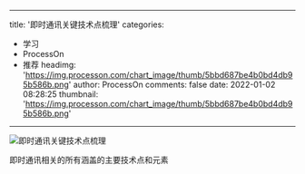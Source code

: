 
---
title: '即时通讯关键技术点梳理'
categories: 
 - 学习
 - ProcessOn
 - 推荐
headimg: 'https://img.processon.com/chart_image/thumb/5bbd687be4b0bd4db95b586b.png'
author: ProcessOn
comments: false
date: 2022-01-02 08:28:25
thumbnail: 'https://img.processon.com/chart_image/thumb/5bbd687be4b0bd4db95b586b.png'
---

<div>   
<img class="thumb" alt="即时通讯关键技术点梳理" src="https://img.processon.com/chart_image/thumb/5bbd687be4b0bd4db95b586b.png" referrerpolicy="no-referrer">
<p>即时通讯相关的所有涵盖的主要技术点和元素</p>  
</div>
            